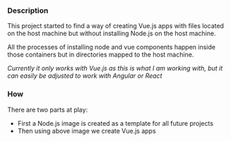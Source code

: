 ### Description

This project started to find a way of creating Vue.js apps with files located on the host
machine but without installing Node.js on the host machine.

All the processes of installing node and vue components happen inside those containers
but in directories mapped to the host machine.

_Currently it only works with Vue.js as this is what I am working with, but it can easily be 
adjusted to work with Angular or React_

### How
There are two parts at play:
* First a Node.js image is created as a template for all future projects
* Then using above image we create Vue.js apps
